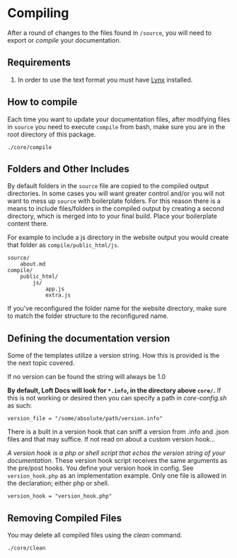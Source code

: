 # Compiling

After a round of changes to the files found in `/source`, you will need to export or _compile_ your documentation.

## Requirements

1. In order to use the text format you must have [Lynx](http://lynx.isc.org/) installed.

## How to compile

Each time you want to update your documentation files, after modifying files in `source` you need to execute `compile` from bash, make sure you are in the root directory of this package.

    ./core/compile

## Folders and Other Includes

By default folders in the `source` file are copied to the compiled output directories.  In some cases you will want greater control and/or you will not want to mess up `source` with boilerplate folders.  For this reason there is a means to include files/folders in the compiled output by creating a second directory, which is merged into to your final build.  Place your boilerplate content there.

For example to include a js directory in the website output you would create that folder as `compile/public_html/js`.

    source/
        about.md
    compile/
        public_html/
            js/
                app.js
                extra.js

If you've reconfigured the folder name for the website directory, make sure to match the folder structure to the reconfigured name.

## Defining the documentation version

Some of the templates utilize a version string.  How this is provided is the the next topic covered.

If no version can be found the string will always be 1.0

**By default, Loft Docs will look for `*.info`, in the directory above `core/`.**  If this is not working or desired then you can specify a path in _core-config.sh_ as such:

    version_file = "/some/absolute/path/version.info"

There is a built in a version hook that can sniff a version from .info and .json files and that may suffice.  If not read on about a custom version hook...

_A version hook is a php or shell script that echos the version string of your documentation_.  These version hook script receives the same arguments as the pre/post hooks.  You define your version hook in config.  See `version_hook.php` as an implementation example.  Only one file is allowed in the declaration; either php or shell.

    version_hook = "version_hook.php"

## Removing Compiled Files

You may delete all compiled files using the _clean_ command.

    ./core/clean
